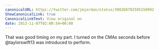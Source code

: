 ```yaml
---
canonicalURL: https://twitter.com/jmjordan/status/398268792595156992
ShowCanonicalLink: true
CanonicalLinkText: View original on
date: 2013-11-07T02:00:54+00:00
---
```

That was good timing on my part. I turned on the CMAs seconds before @taylorswift13 was introduced to perform.